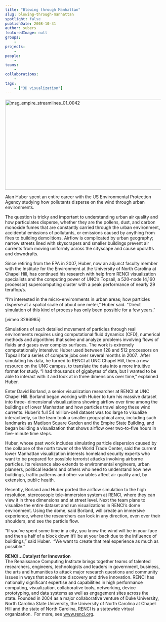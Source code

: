 ```yaml
---
title: "Blowing through Manhattan"
slug: blowing-through-manhattan
spotlight: false
publishDate: 2008-10-31
author: subers
featuredImage: null
groups:
    - 
projects:
    - 
people:
    - 
teams: 
    - 
collaborations:
    - 
tags:
    - ["3D visualization"]
---
```

<p><a title="Winds and airborne particles make their way through the urban landscape in RENCI visualization. " href="https://www.renci.org/wp-content/uploads/2009/03/msg_empire_streamlines_01_0042.jpg"><img class="alignnone size-large wp-image-3366" title="msg_empire_streamlines_01_0042" src="https://www.renci.org/wp-content/uploads/2009/03/msg_empire_streamlines_01_0042-630x291.jpg" alt="msg_empire_streamlines_01_0042" width="630" height="291" /></a></p>

<p>Alan Huber spent an entire career with the US Environmental Protection Agency studying how pollutants disperse on the wind through urban environments.<!--more--></p>

<p>The question is tricky and important to understanding urban air quality and how particulates disperse, whether they are the pollens, dust, and carbon monoxide fumes that are constantly carried through the urban environment, accidental emissions of pollutants, or emissions caused by anything from fires to building demolitions. Airflow is complicated by urban geography; narrow streets lined with skyscrapers and smaller buildings prevent air currents from moving uniformly across the cityscape and cause updrafts and downdrafts.</p>

<p>Since retiring from the EPA in 2007, Huber, now an adjunct faculty member with the Institute for the Environment at the University of North Carolina at Chapel Hill, has continued his research with help from RENCI visualization specialists and the computing power of UNC’s Topsail, a 520-node (4,160 processor) supercomputing cluster with a peak performance of nearly 29 teraflop/s.</p>

<p>“I’m interested in the micro-environments in urban areas; how particles disperse at a spatial scale of about one meter,” Huber said. “Direct simulation of this kind of process has only been possible for a few years.”</p>

<p>[vimeo 3296985]</p>

<p>Simulations of such detailed movement of particles through real environments requires using computational fluid dynamics (CFD), numerical methods and algorithms that solve and analyze problems involving flows of fluids and gases over complex surfaces. The work is extremely computationally intensive: Huber used between 128 and 512 processors on Topsail for a series of compute jobs over several months in 2007.  After simulating his data, he turned to RENCI at UNC Chapel Hill, then a new resource on the UNC campus, to translate the data into a more intuitive format for study. “I had thousands of gigabytes of data, but I wanted to be able to interact with it and look at in three dimensions over time,” explained Huber.</p>

<p>Enter David Borland, a senior visualization researcher at RENCI at UNC Chapel Hill. Borland began working with Huber to turn his massive dataset into three- dimensional visualizations showing airflow over time among the buildings of lower Manhattan and how particles travel along these wind currents. Huber’s full 54 million-cell dataset was too large to visualize interactively, so the team took a smaller geographical area, including such landmarks as Madison Square Garden and the Empire State Building, and began building a visualization that shows airflow over two-to-five hours in five-minute time steps.</p>

<p>Huber, whose past work includes simulating particle dispersion caused by the collapse of the north tower of the World Trade Center, said the current lower Manhattan visualization interests homeland security experts who want to be prepared for possible terrorist attacks involving airborne particles. Its relevance also extends to environmental engineers, urban planners, political leaders and others who need to understand how new buildings, traffic patterns and other variables affect air quality and, by extension, public health.</p>

<p>Recently, Borland and Huber ported the airflow simulation to the high resolution, stereoscopic tele-immersion system at RENCI, where they can view it in three dimensions and at street level. Next the team plans to visualize the entire dataset and run visualizations in RENCI’s dome environment. Using the dome, said Borland, will create an immersive experience, where the researchers can look in any direction, even over their shoulders, and see the particle flow.</p>

<p>“If you’ve spent some time in a city, you know the wind will be in your face and then a half of a block down it’ll be at your back due to the influence of buildings,” said Huber.  “We want to create that real experience as much as possible.”</p>

<p><strong>RENCI…Catalyst for  Innovation</strong><br />
 The Renaissance Computing Institute brings together teams of talented researchers, engineers, technologists and leaders in government, business, the arts and humanities to attack major research questions and community issues in ways that accelerate discovery and drive innovation. RENCI has nationally significant expertise and capabilities in high performance computing, visualization, collaborative tools, networking, device prototyping, and data systems as well as engagement sites across the state. Founded in 2004 as a major collaborative venture of Duke University, North Carolina State University, the University of North Carolina at Chapel Hill and the state of North Carolina, RENCI is a statewide virtual organization.  For more, see <a href="../">www.renci.org</a>.</p>
